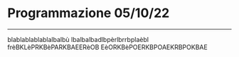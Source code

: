 # Programmazione 05/10/22
---
blablablablablalbalbù
lbalbalbadlbpèrlbrrbplaèbl
frèBKLèPRKBèPARKBAEERèOB
EèORKBèPOERKBPOAEKRBPOKBAE
